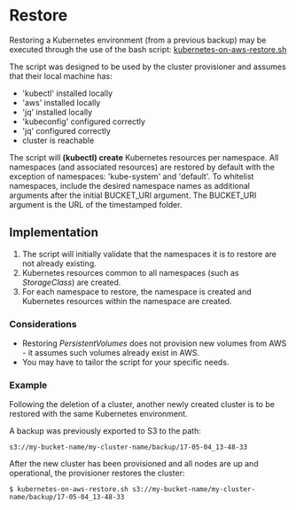 # Restore
Restoring a Kubernetes environment (from a previous backup) may be executed through the use of the bash script: [kubernetes-on-aws-restore.sh](/Documentation/scripts/kubernetes-on-aws-backup.sh)    

The script was designed to be used by the cluster provisioner and assumes that their local machine has:
- 'kubectl' installed locally
- 'aws' installed locally
- 'jq' installed locally
- 'kubeconfig' configured correctly
- 'jq' configured correctly
- cluster is reachable 

The script will **(kubectl) create** Kubernetes resources per namespace. All namespaces (and associated resources) are restored by default with the exception of namespaces: 'kube-system' and 'default'.
To whitelist namespaces, include the desired namespace names as additional arguments after the initial BUCKET_URI argument.
The BUCKET_URI argument is the URL of the timestamped folder.

## Implementation
1) The script will initially validate that the namespaces it is to restore are not already existing. 
2) Kubernetes resources common to all namespaces (such as *StorageClass*) are created.
3) For each namespace to restore, the namespace is created and Kubernetes resources within the namespace are created.

### Considerations
- Restoring *PersistentVolumes* does not provision new volumes from AWS - it assumes such volumes already exist in AWS.
- You may have to tailor the script for your specific needs. 

 
### Example

Following the deletion of a cluster, another newly created cluster is to be restored with the same Kubernetes environment. 

A backup was previously exported to S3 to the path: 
```
s3://my-bucket-name/my-cluster-name/backup/17-05-04_13-48-33
```
After the new cluster has been provisioned and all nodes are up and operational, the provisioner restores the cluster:
```
$ kubernetes-on-aws-restore.sh s3://my-bucket-name/my-cluster-name/backup/17-05-04_13-48-33
```
